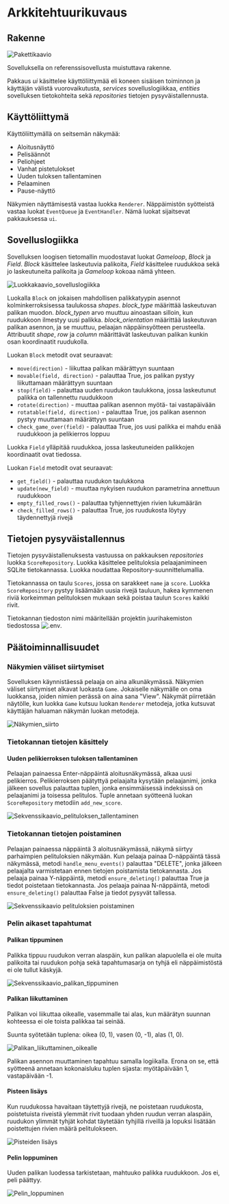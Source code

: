 # Arkkitehtuurikuvaus

## Rakenne

![Pakettikaavio](https://github.com/TanakaAkihiro/ot-harjoitustyo/blob/master/dokumentaatio/kuvat/Pakkauskaavio.png)

Sovelluksella on referenssisovellusta muistuttava rakenne.

Pakkaus *ui* käsittelee käyttöliittymää eli koneen sisäisen toiminnon ja käyttäjän välistä vuorovaikutusta, *services* sovelluslogiikkaa, *entities* sovelluksen tietokohteita sekä *repositories* tietojen pysyväistallennusta.

## Käyttöliittymä
Käyttöliittymällä on seitsemän näkymää:
* Aloitusnäyttö
* Pelisäännöt
* Peliohjeet
* Vanhat pistetulokset
* Uuden tuloksen tallentaminen
* Pelaaminen
* Pause-näyttö

Näkymien näyttämisestä vastaa luokka ```Renderer```. Näppäimistön syötteistä vastaa luokat ``EventQueue`` ja ``EventHandler``. Nämä luokat sijaitsevat pakkauksessa ``ui``.

## Sovelluslogiikka
Sovelluksen loogisen tietomallin muodostavat luokat *Gameloop*, *Block* ja *Field*. *Block* käsittelee laskeutuvia palikoita, *Field* käsittelee ruudukkoa sekä jo laskeutuneita palikoita ja *Gameloop* kokoaa nämä yhteen.

![Luokkakaavio_sovelluslogiikka](https://github.com/TanakaAkihiro/ot-harjoitustyo/blob/master/dokumentaatio/kuvat/arkkitehtuuri-sovelluslogiikka_luokkakaavio.png)

Luokalla ``Block`` on jokaisen mahdollisen palikkatyypin asennot kolminkerroksisessa taulukossa *shapes*. *block_type* määrittää laskeutuvan palikan muodon. 
*block_typen* arvo muuttuu ainoastaan silloin, kun ruudukkoon ilmestyy uusi palikka. *block_orientation* määrittää laskeutuvan palikan asennon, ja se muuttuu, 
pelaajan näppäinsyötteen perusteella. Attribuutit *shape*, *row* ja *column* määrittävät laskeutuvan palikan kunkin osan koordinaatit ruudukolla.

Luokan ``Block`` metodit ovat seuraavat:
* `move(direction)` - liikuttaa palikan määrättyyn suuntaan
* `movable(field, direction)` - palauttaa True, jos palikan pystyy liikuttamaan määrättyyn suuntaan
* `stop(field)` - palauttaa uuden ruudukon taulukkona, jossa laskeutunut palikka on tallennettu ruudukkoon
* `rotate(direction)` - muuttaa palikan asennon myötä- tai vastapäivään
* `rotatable(field, direction)` - palauttaa True, jos palikan asennon pystyy muuttamaan määrättyyn suuntaan
* `check_game_over(field)` - palauttaa True, jos uusi palikka ei mahdu enää ruudukkoon ja pelikierros loppuu

Luokka ``Field`` ylläpitää ruudukkoa, jossa laskeutuneiden palikkojen koordinaatit ovat tiedossa.

Luokan ``Field`` metodit ovat seuraavat:
* `get_field()` - palauttaa ruudukon taulukkona
* `update(new_field)` - muuttaa nykyisen ruudukon parametrina annettuun ruudukkoon
* `empty_filled_rows()` - palauttaa tyhjennettyjen rivien lukumäärän
* `check_filled_rows()` - palauttaa True, jos ruudukosta löytyy täydennettyjä rivejä

## Tietojen pysyväistallennus
Tietojen pysyväistallenuksesta vastuussa on pakkauksen *repositories* luokka ``ScoreRepository``. Luokka käsittelee pelituloksia pelaajanimineen SQLite tietokannassa. Luokka noudattaa Repository-suunnittelumallia.

Tietokannassa on taulu ``Scores``, jossa on sarakkeet ``name`` ja ``score``. Luokka ``ScoreRepository`` pystyy lisäämään uusia rivejä tauluun, hakea kymmenen riviä korkeimman pelituloksen mukaan sekä poistaa taulun ``Scores`` kaikki rivit.

Tietokannan tiedoston nimi määritellään projektin juurihakemiston tiedostossa ![.env](https://github.com/TanakaAkihiro/ot-harjoitustyo/blob/master/.env).

## Päätoiminnallisuudet
### Näkymien väliset siirtymiset

Sovelluksen käynnistäessä pelaaja on aina alkunäkymässä. Näkymien väliset siirtymiset alkavat luokasta ``Game``. 
Jokaiselle näkymälle on oma luokkansa, joiden nimien perässä on aina sana "View". 
Näkymät piirretään näytölle, kun luokka ``Game`` kutsuu luokan ``Renderer`` metodeja, jotka kutsuvat käyttäjän haluaman näkymän luokan metodeja.

![Näkymien_siirto](https://github.com/TanakaAkihiro/ot-harjoitustyo/blob/master/dokumentaatio/kuvat/arkkitehtuuri-sekvenssikaavio_nakymien_valiset_siirtymiset.png)


### Tietokannan tietojen käsittely

#### Uuden pelikierroksen tuloksen tallentaminen

Pelaajan painaessa Enter-näppäintä aloitusnäkymässä, alkaa uusi pelikierros. Pelikierroksen päätyttyä pelaajalta kysytään pelaajanimi, jonka jälkeen sovellus palauttaa tuplen, jonka ensimmäisessä indeksissä on pelaajanimi ja toisessa pelitulos. Tuple annetaan syötteenä luokan ``ScoreRepository`` metodiin ``add_new_score``.

![Sekvenssikaavio_pelituloksen_tallentaminen](https://github.com/TanakaAkihiro/ot-harjoitustyo/blob/master/dokumentaatio/kuvat/arkkitehtuuri-uuden_pelikierroksen_tuloksen_tallentaminen.png)

### Tietokannan tietojen poistaminen

Pelaajan painaessa näppäintä 3 aloitusnäkymässä, näkymä siirtyy parhaimpien pelituloksien näkymään. Kun pelaaja painaa D-näppäintä tässä näkymässä, metodi ``handle_menu_events()`` palauttaa "DELETE", jonka jälkeen pelaajalta varmistetaan ennen tietojen poistamista tietokannasta. Jos pelaaja painaa Y-näppäintä, metodi ``ensure_deleting()`` palauttaa True ja tiedot poistetaan tietokannasta. Jos pelaaja painaa N-näppäintä, metodi ``ensure_deleting()`` palauttaa False ja tiedot pysyvät tallessa.

![Sekvenssikaavio pelituloksien poistaminen](https://github.com/TanakaAkihiro/ot-harjoitustyo/blob/master/dokumentaatio/kuvat/arkkitehtuuri-poista_tiedot_tietokannasta.png)

### Pelin aikaset tapahtumat

#### Palikan tippuminen
Palikka tippuu ruudukon verran alaspäin, kun palikan alapuolella ei ole muita palikoita tai ruudukon pohja sekä tapahtumasarja on tyhjä eli näppäimistöstä ei ole tullut käskyjä.

![Sekvenssikaavio_palikan_tippuminen](https://github.com/TanakaAkihiro/ot-harjoitustyo/blob/master/dokumentaatio/kuvat/Palikan%20tippuminen.png)

#### Palikan liikuttaminen
Palikan voi liikuttaa oikealle, vasemmalle tai alas, kun määrätyn suunnan kohteessa ei ole toista palikkaa tai seinää.

Suunta syötetään tuplena: oikea (0, 1), vasen (0, -1), alas (1, 0).

![Palikan_liikuttaminen_oikealle](https://github.com/TanakaAkihiro/ot-harjoitustyo/blob/master/dokumentaatio/kuvat/Palikan%20liikuttaminen%20oikealle.png)

Palikan asennon muuttaminen tapahtuu samalla logiikalla. Erona on se, että syötteenä annetaan kokonaisluku tuplen sijasta: myötäpäivään 1, vastapäivään -1.

#### Pisteen lisäys

Kun ruudukossa havaitaan täytettyjä rivejä, ne poistetaan ruudukosta, poistetuista riveistä ylemmät rivit tuodaan yhden ruudun verran alaspäin, ruudukon ylimmät 
tyhjät kohdat täytetään tyhjillä riveillä ja lopuksi lisätään poistettujen rivien määrä pelitulokseen.

![Pisteiden lisäys](https://github.com/TanakaAkihiro/ot-harjoitustyo/blob/master/dokumentaatio/kuvat/arkkitehtuuri-sekvenssikaavio_pisteen_lisays.png)

#### Pelin loppuminen

Uuden palikan luodessa tarkistetaan, mahtuuko palikka ruudukkoon. Jos ei, peli päättyy.

![Pelin_loppuminen](https://github.com/TanakaAkihiro/ot-harjoitustyo/blob/master/dokumentaatio/kuvat/arkkitehtuuri-pelin_loppuminen.png)
